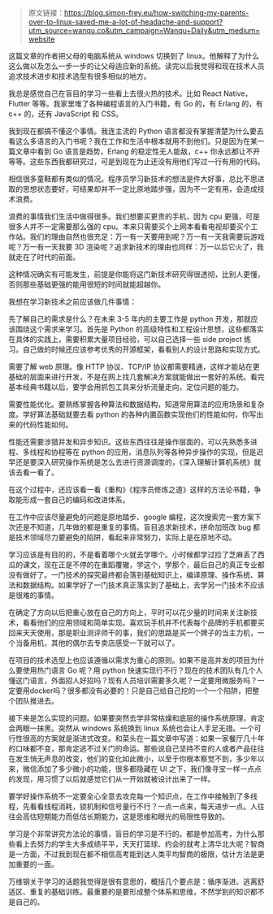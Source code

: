 > 原文链接：https://blog.simon-frey.eu/how-switching-my-parents-over-to-linux-saved-me-a-lot-of-headache-and-support?utm_source=wanqu.co&utm_campaign=Wanqu+Daily&utm_medium=website

这篇文章的作者把父母的电脑系统从 windows 切换到了 linux。他解释了为什么这么做以及怎么一步一步的让父母适应新的系统。读完以后我觉得和现在技术人员追求技术进步和技术选型有很多相似的地方。

我总是感觉自己在盲目的学习一些看上去很火热的技术。比如 React Native，Flutter 等等。我家里堆了各种编程语言的入门书籍，有 Go 的，有 Erlang 的，有 c++ 的，还有 JavaScript 和 CSS。

我到现在都搞不懂这个事情。我连主流的 Python 语言都没有掌握清楚为什么要去看这么多语言的入门书呢？我在工作和生活中根本就用不到他们。只是因为在某一篇文章中看到 Go 语言是趋势，Erlang 的稳定性无人能敌，c++ 你永远都让不开等等。这些东西我都研究过，可是到现在为止还没有用他们写过一行有用的代码。

相信很多童鞋都有类似的情况。程序员学习新技术的想法是件大好事，总比不思进取的思想状态要好，可结果却并不一定比原地踏步强，因为不一定有用，会造成技术浪费。

浪费的事情我们生活中做得很多。我们想要买更贵的手机，因为 cpu 更强，可是很多人并不一定需要那么强的 cpu。本来只需要买个上网本看看电视却要买个工作站。我们的理由自然也很充足：万一有一天要用到呢？万一有一天我需要玩游戏呢？万一有一天我要 3D 渲染呢？追求新技术的理由也同样：万一以后它火了，我就走在了时代的前面。

这种情况确实有可能发生，前提是你能将这门新技术研究得很透彻，比别人更懂，否则那些基础更强的能用很短的时间就能超越你。

我想在学习新技术之前应该做几件事情：

先了解自己的需求是什么？在未来 3-5 年内的主要工作是 python 开发，那就应该围绕这个需求来学习。首先是 Python 的高级特性和工程设计思想，这些都落实在具体的实践上，需要积累大量项目经验，可以自己选择一些 side project 练习。自己做的时候还应该参考优秀的开源框架，看看别人的设计思路和实现方式。

需要了解 web 原理。像 HTTP 协议、TCP/IP 协议都需要精通，这样才能站在更基础的层面来进行开发，不是在网上找几套解决方案就能做出一套好的系统。看完基本经典书籍以后，要学会用抓包工具来分析流量走向，定位问题的能力。

需要性能优化。要熟练掌握各种算法和数据结构，知道常用算法的应用场景和复杂度。学好算法基础就要去看 python 的各种内置函数实现他们的性能如何，你写出来的代码性能如何。

性能还需要涉猎并发和异步知识。这些东西往往是操作层面的，可以先熟悉多进程、多线程和协程等在 python 的应用，消息队列等各种异步操作的实现，但是迟早还是要深入研究操作系统是怎么去进行资源调度的，《深入理解计算机系统》就该去看一看了。

在这个过程中，还应该看一看《重构》《程序员修炼之道》这样的方法论书籍，争取能形成一套自己的编码和改进体系。

在工作中应该尽量避免的问题是原地踏步、google 编程，这次搜索完一套方案下次还是不知道，几年做的都是重复的事情。盲目追求新技术，拼命加班改 bug 都是技术领域尽力要避免的陷阱，看起来非常努力，实际上是在原地不动。

学习应该是有目的的，不是看着哪个火就去学哪个。小时候都学过捡了芝麻丢了西瓜的课文，现在正是不停的在重蹈覆辙，学这个，学那个，最后自己的真正专业都没有做好了。一门技术的探究最终都会落到基础知识上，编译原理、操作系统、算法和数据结构。如果学好了一门技术真正落实到了基础上，去学另一门技术不应该是很难的事情。

在确定了方向以后把重心放在自己的方向上，平时可以花少量的时间来关注新技术，看看他们的应用领域和简单实现。喜欢玩手机并不代表每个品牌的手机都要买回来天天使用，那是职业测评师干的事，我们的思路是买一个牌子的当主力机，一个当备用机，其他的偶尔去专卖店感受一下就可以了。

在项目的技术选型上也应该遵循以需求为重心的原则。如果不是高并发的项目为什么要使用热门语言 Go 呢？用 python 快速实现行不行？现在的技术团队有几个人懂这门语言，外面招人好招吗？现有人员培训需要多久呢？一定要用微服务吗？一定要用docker吗？很多都没有必要的！只是自己给自己挖的一个一个陷阱，把整个团队推进去。

接下来是怎么实现的问题。如果要突然去学非常枯燥和底层的操作系统原理，肯定会两眼一抹黑。突然从 windows 系统换到 linux 系统也会让人手足无措。一个可行性很高的方案就是渐进式改变。和菜头在一篇文章中写道：如果一家餐厅几十年的口味都不变，那肯定逃不过关门的命运。那些说自己坚持不变的人或者产品往往在发生悄无声息的改变，他们的变化如此微小，以至于你根本察觉不到，多少年以来，微信添加了多少微小的功能，很多都隐藏在 UI 之下，我们像寻宝一样一点点的发现，用习惯了以后就感觉它们从一开始就被设计出来了一样。

要学好操作系统不一定要全心全意去攻克每一个知识点，在工作中接触到了多线程，先看看线程消耗，锁机制和信号量行不行？一点一点来，每天进步一点。人往往会高估短期能力而低估长期能力，这是思维和眼光的局限性导致的。

学习是个非常讲究方法论的事情，盲目的学习是不行的。都是参加高考，为什么那些看上去努力的学生大多成绩平平，天天打篮球、约会的就考上清华北大呢？智商是一方面，不过我到现在都不相信高考能到达人类平均智商的极限，估计方法是更加重要的一面。

万维钢关于学习的话题我觉得是很有意思的，概括几个要点是：循序渐进、逃离舒适区、重复的基础训练。最重要的是要形成整个体系和思维，不然学到的知识都不是自己的。